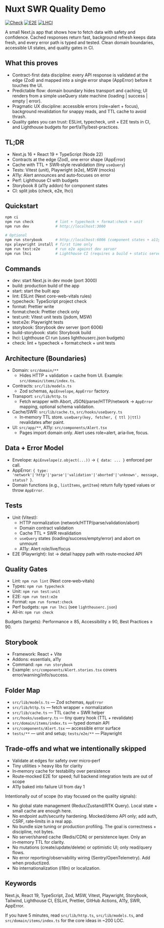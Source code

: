 # Nuxt SWR Quality Demo

[![Check](https://github.com/akin-oz/next-swr-quality-demo/actions/workflows/check.yml/badge.svg?branch=main)](https://github.com/akin-oz/next-swr-quality-demo/actions/workflows/check.yml?query=branch%3Amain) [![E2E](https://github.com/akin-oz/next-swr-quality-demo/actions/workflows/e2e.yml/badge.svg?branch=main)](https://github.com/akin-oz/next-swr-quality-demo/actions/workflows/e2e.yml?query=branch%3Amain) [![LHCI](https://github.com/akin-oz/next-swr-quality-demo/actions/workflows/lhci.yml/badge.svg?branch=main)](https://github.com/akin-oz/next-swr-quality-demo/actions/workflows/lhci.yml?query=branch%3Amain)

A small Next.js app that shows how to fetch data with safety and confidence. Cached responses return fast, background refresh keeps data fresh, and every error path is typed and tested. Clean domain boundaries, accessible UI states, and quality gates in CI.

## What this proves

- Contract-first data discipline: every API response is validated at the edge (Zod) and mapped into a single error shape (AppError) before it touches the UI.
- Predictable flow: domain boundary hides transport and caching; UI renders from a simple useQuery state machine (loading | success | empty | error).
- Pragmatic UX discipline: accessible errors (role=alert + focus), background revalidation for snappy reads, and TTL cache to avoid thrash.
- Quality gates you can trust: ESLint, typecheck, unit + E2E tests in CI, and Lighthouse budgets for perf/a11y/best-practices.

## TL;DR

- Next.js 16 + React 19 + TypeScript (Node 22)
- Contracts at the edge (Zod), one error shape (AppError)
- Cache with TTL + SWR‑style revalidation (tiny `useQuery`)
- Tests: Vitest (unit), Playwright (e2e), MSW (mocks)
- A11y: Alert announces and auto‑focuses on error
- Perf: Lighthouse CI with budgets
- Storybook 8 (a11y addon) for component states
- CI: split jobs (check, e2e, lhci)

## Quickstart

```bash
npm ci
npm run check          # lint + typecheck + format:check + unit
npm run dev            # http://localhost:3000

# Optional
npm run storybook      # http://localhost:6006 (component states + a11y)
npx playwright install # first time only
npm run test:e2e       # run e2e against dev server
npm run lhci           # Lighthouse CI (requires a build + static serve)
```

## Commands

- dev: start Next.js in dev mode (port 3000)
- build: production build of the app
- start: start the built app
- lint: ESLint (Next core-web-vitals rules)
- typecheck: TypeScript project check
- format: Prettier write
- format:check: Prettier check only
- test:unit: Vitest unit tests (jsdom, MSW)
- test:e2e: Playwright tests
- storybook: Storybook dev server (port 6006)
- build-storybook: static Storybook build
- lhci: Lighthouse CI run (uses lighthouserc.json budgets)
- check: lint + typecheck + format:check + unit tests

## Architecture (Boundaries)

- Domain: `src/domain/**`
  - Hides HTTP + validation + cache from UI. Example: `src/domain/items/index.ts`.
- Contracts: `src/lib/models.ts`
  - Zod schemas, `ApiEnvelope`, `AppError` factory.
- Transport: `src/lib/http.ts`
  - Fetch wrapper with Abort, JSON/parse/HTTP/network → `AppError` mapping, optional schema validation.
- Cache/SWR: `src/lib/cache.ts`, `src/hooks/useQuery.ts`
  - In‑memory TTL store. `useQuery(key, fetcher, { ttl }|ttl)` revalidates after paint.
- UI: `src/app/**`, A11y: `src/components/Alert.tsx`
  - Pages import domain only. Alert uses role=alert, aria‑live, focus.

## Data + Error Model

- Envelope: `ApiEnvelope(z.object(...))` → `{ data: ... }` enforced per call.
- AppError: `{ type: 'network'|'http'|'parse'|'validation'|'aborted'|'unknown', message, status? }`.
- Domain functions (e.g., `listItems`, `getItem`) return fully typed values or throw `AppError`.

## Tests

- Unit (Vitest):
  - HTTP normalization (network/HTTP/parse/validation/abort)
  - Domain contract validation
  - Cache TTL + SWR revalidation
  - `useQuery` states (loading/success/empty/error) and abort on unmount
  - A11y: Alert role/live/focus
- E2E (Playwright): list → detail happy path with route‑mocked API

## Quality Gates

- Lint: `npm run lint` (Next core‑web‑vitals)
- Types: `npm run typecheck`
- Unit: `npm run test:unit`
- E2E: `npm run test:e2e`
- Format: `npm run format:check`
- Perf budgets: `npm run lhci` (see `lighthouserc.json`)
- All‑in: `npm run check`

Budgets (targets): Performance ≥ 85, Accessibility ≥ 90, Best Practices ≥ 90.

## Storybook

- Framework: React + Vite
- Addons: essentials, a11y
- Command: `npm run storybook`
- Example: `src/components/Alert.stories.tsx` covers error/warning/info/success.

## Folder Map

- `src/lib/models.ts` — Zod schemas, `AppError`
- `src/lib/http.ts` — fetch wrapper + normalization
- `src/lib/cache.ts` — TTL cache + SWR helper
- `src/hooks/useQuery.ts` — tiny query hook (TTL + revalidate)
- `src/domain/items/index.ts` — typed domain API
- `src/components/Alert.tsx` — accessible error surface
- `tests/**` — unit and setup; `tests/e2e/**` — Playwright

## Trade‑offs and what we intentionally skipped

- Validate at edges for safety over micro‑perf
- Tiny utilities > heavy libs for clarity
- In‑memory cache for testability over persistence
- Route‑mocked E2E for speed; full backend integration tests are out of scope
- A11y baked into failure UI from day 1

Intentionally out of scope (to stay focused on the quality signals):

- No global state management (Redux/Zustand/RTK Query). Local state + small cache are enough here.
- No endpoint auth/security hardening. Mocked/demo API only; add auth, CSRF, rate‑limits in a real app.
- No bundle size tuning or production profiling. The goal is correctness + discipline, not bytes.
- No server/shared cache (Redis/CDN) or persistence layer. Only an in‑memory TTL for clarity.
- No mutations (create/update/delete) or optimistic UI; only read/query flows.
- No error reporting/observability wiring (Sentry/OpenTelemetry). Add when productized.
- No internationalization (i18n) or localization.

## Keywords

Next.js, React 19, TypeScript, Zod, MSW, Vitest, Playwright, Storybook, Tailwind, Lighthouse CI, ESLint, Prettier, GitHub Actions, A11y, SWR, AppError.

If you have 5 minutes, read `src/lib/http.ts`, `src/lib/models.ts`, and `src/domain/items/index.ts` for the core ideas in ~200 LOC.
